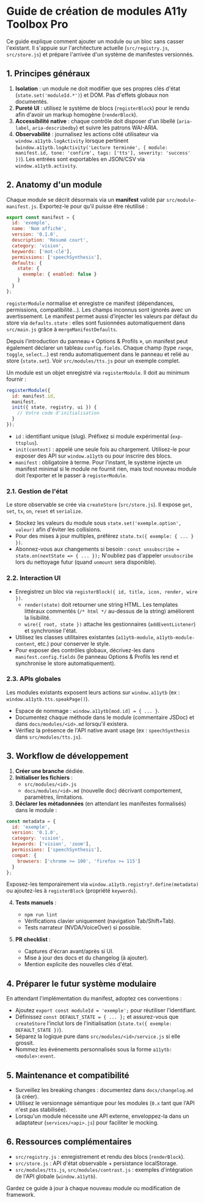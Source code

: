 # Guide de création de modules A11y Toolbox Pro

Ce guide explique comment ajouter un module ou un bloc sans casser l'existant. Il s'appuie sur l'architecture actuelle (`src/registry.js`, `src/store.js`) et prépare l'arrivée d'un système de manifestes versionnés.

## 1. Principes généraux

1. **Isolation** : un module ne doit modifier que ses propres clés d'état (`state.set('moduleId.*')`) et DOM. Pas d'effets globaux non documentés.
2. **Pureté UI** : utilisez le système de blocs (`registerBlock`) pour le rendu afin d'avoir un markup homogène (`renderBlock`).
3. **Accessibilité native** : chaque contrôle doit disposer d'un libellé (`aria-label`, `aria-describedby`) et suivre les patrons WAI-ARIA.
4. **Observabilité** : journalisez les actions côté utilisateur via `window.a11ytb.logActivity` lorsque pertinent (`window.a11ytb.logActivity('Lecture terminée', { module: manifest.id, tone: 'confirm', tags: ['tts'], severity: 'success' })`). Les entrées sont exportables en JSON/CSV via `window.a11ytb.activity`.

## 2. Anatomy d'un module

Chaque module se décrit désormais via un **manifest** validé par `src/module-manifest.js`. Exportez-le pour qu’il puisse être
réutilisé :

```js
export const manifest = {
  id: 'exemple',
  name: 'Nom affiché',
  version: '0.1.0',
  description: 'Résumé court',
  category: 'vision',
  keywords: ['mot-clé'],
  permissions: ['speechSynthesis'],
  defaults: {
    state: {
      exemple: { enabled: false }
    }
  }
};
```

`registerModule` normalise et enregistre ce manifest (dépendances, permissions, compatibilité…). Les champs inconnus sont
ignorés avec un avertissement. Le manifest permet aussi d’injecter les valeurs par défaut du store via `defaults.state` :
elles sont fusionnées automatiquement dans `src/main.js` grâce à `mergeManifestDefaults`.

Depuis l’introduction du panneau « Options & Profils », un manifest peut également déclarer un tableau `config.fields`.
Chaque champ (type `range`, `toggle`, `select`…) est rendu automatiquement dans le panneau et relié au store (`state.set`).
Voir `src/modules/tts.js` pour un exemple complet.

Un module est un objet enregistré via `registerModule`. Il doit au minimum fournir :

```js
registerModule({
  id: manifest.id,
  manifest,
  init({ state, registry, ui }) {
    // Votre code d'initialisation
  }
});
```

- `id` : identifiant unique (slug). Préfixez si module expérimental (`exp-ttsplus`).
- `init(context)` : appelé une seule fois au chargement. Utilisez-le pour exposer des API sur `window.a11ytb` ou pour inscrire des blocs.
- `manifest` : obligatoire à terme. Pour l’instant, le système injecte un manifest minimal si le module ne fournit rien, mais
  tout nouveau module doit l’exporter et le passer à `registerModule`.

### 2.1. Gestion de l'état

Le store observable se crée via `createStore` (`src/store.js`). Il expose `get`, `set`, `tx`, `on`, `reset` et `serialize`.

- Stockez les valeurs du module sous `state.set('exemple.option', valeur)` afin d'éviter les collisions.
- Pour des mises à jour multiples, préférez `state.tx({ exemple: { ... } })`.
- Abonnez-vous aux changements si besoin : `const unsubscribe = state.on(nextState => { ... });` N'oubliez pas d'appeler `unsubscribe` lors du nettoyage futur (quand `unmount` sera disponible).

### 2.2. Interaction UI

- Enregistrez un bloc via `registerBlock({ id, title, icon, render, wire })`.
  - `render(state)` doit retourner une string HTML. Les templates littéraux commentés (`/* html */` au-dessus de la string) améliorent la lisibilité.
  - `wire({ root, state })` attache les gestionnaires (`addEventListener`) et synchronise l'état.
- Utilisez les classes utilitaires existantes (`a11ytb-module`, `a11ytb-module-content`, etc.) pour conserver le style.
- Pour exposer des contrôles globaux, décrivez-les dans `manifest.config.fields` (le panneau Options & Profils les rend et synchronise le store automatiquement).

### 2.3. APIs globales

Les modules existants exposent leurs actions sur `window.a11ytb` (ex : `window.a11ytb.tts.speakPage()`).

- Espace de nommage : `window.a11ytb[mod.id] = { ... }`.
- Documentez chaque méthode dans le module (commentaire JSDoc) et dans `docs/modules/<id>.md` lorsqu'il existera.
- Vérifiez la présence de l'API native avant usage (ex : `speechSynthesis` dans `src/modules/tts.js`).

## 3. Workflow de développement

1. **Créer une branche** dédiée.
2. **Initialiser les fichiers** :
   - `src/modules/<id>.js`
   - `docs/modules/<id>.md` (nouvelle doc) décrivant comportement, paramètres, limitations.
3. **Déclarer les métadonnées** (en attendant les manifestes formalisés) dans le module :

```js
const metadata = {
  id: 'exemple',
  version: '0.1.0',
  category: 'vision',
  keywords: ['vision', 'zoom'],
  permissions: ['speechSynthesis'],
  compat: {
    browsers: ['chrome >= 100', 'firefox >= 115']
  }
};
```

Exposez-les temporairement via `window.a11ytb.registry?.define(metadata)` ou ajoutez-les à `registerBlock` (propriété `keywords`).

4. **Tests manuels** :
   - `npm run lint`
   - Vérifications clavier uniquement (navigation Tab/Shift+Tab).
   - Tests narrateur (NVDA/VoiceOver) si possible.

5. **PR checklist** :
   - Captures d'écran avant/après si UI.
   - Mise à jour des docs et du changelog (à ajouter).
   - Mention explicite des nouvelles clés d'état.

## 4. Préparer le futur système modulaire

En attendant l'implémentation du manifest, adoptez ces conventions :

- Ajoutez `export const moduleId = 'exemple';` pour réutiliser l'identifiant.
- Définissez `const DEFAULT_STATE = { ... };` et assurez-vous que `createStore` l'inclut lors de l'initialisation (`state.tx({ exemple: DEFAULT_STATE })`).
- Séparez la logique pure dans `src/modules/<id>/service.js` si elle grossit.
- Nommez les événements personnalisés sous la forme `a11ytb:<module>:event`.

## 5. Maintenance et compatibilité

- Surveillez les breaking changes : documentez dans `docs/changelog.md` (à créer).
- Utilisez le versionnage sémantique pour les modules (`0.x` tant que l'API n'est pas stabilisée).
- Lorsqu'un module nécessite une API externe, enveloppez-la dans un adaptateur (`services/<api>.js`) pour faciliter le mocking.

## 6. Ressources complémentaires

- `src/registry.js` : enregistrement et rendu des blocs (`renderBlock`).
- `src/store.js` : API d'état observable + persistance localStorage.
- `src/modules/tts.js`, `src/modules/contrast.js` : exemples d'intégration de l'API globale (`window.a11ytb`).

Gardez ce guide à jour à chaque nouveau module ou modification de framework.
